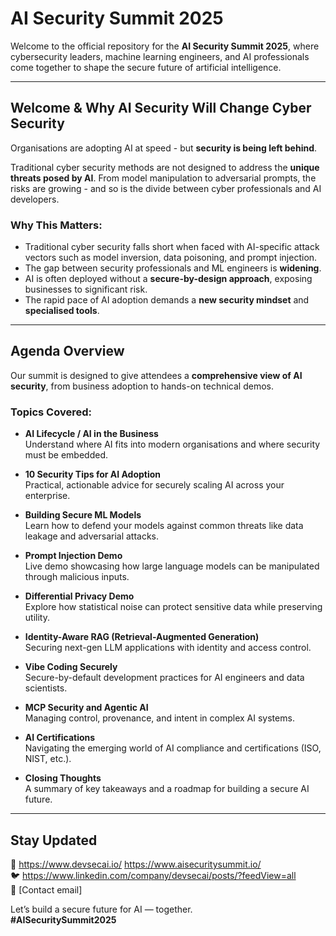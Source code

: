 # AI Security Summit 2025

Welcome to the official repository for the **AI Security Summit 2025**, where cybersecurity leaders, machine learning engineers, and AI professionals come together to shape the secure future of artificial intelligence.

---

## Welcome & Why AI Security Will Change Cyber Security

Organisations are adopting AI at speed - but **security is being left behind**.

Traditional cyber security methods are not designed to address the **unique threats posed by AI**. From model manipulation to adversarial prompts, the risks are growing - and so is the divide between cyber professionals and AI developers.

### Why This Matters:
-  Traditional cyber security falls short when faced with AI-specific attack vectors such as model inversion, data poisoning, and prompt injection.
-  The gap between security professionals and ML engineers is **widening**.
-  AI is often deployed without a **secure-by-design approach**, exposing businesses to significant risk.
-  The rapid pace of AI adoption demands a **new security mindset** and **specialised tools**.

---

##  Agenda Overview

Our summit is designed to give attendees a **comprehensive view of AI security**, from business adoption to hands-on technical demos.

###  Topics Covered:

- **AI Lifecycle / AI in the Business**  
  Understand where AI fits into modern organisations and where security must be embedded.

- **10 Security Tips for AI Adoption**  
  Practical, actionable advice for securely scaling AI across your enterprise.

- **Building Secure ML Models**  
  Learn how to defend your models against common threats like data leakage and adversarial attacks.

- **Prompt Injection Demo**  
  Live demo showcasing how large language models can be manipulated through malicious inputs.

- **Differential Privacy Demo**  
  Explore how statistical noise can protect sensitive data while preserving utility.

- **Identity-Aware RAG (Retrieval-Augmented Generation)**  
  Securing next-gen LLM applications with identity and access control.

- **Vibe Coding Securely**  
  Secure-by-default development practices for AI engineers and data scientists.

- **MCP Security and Agentic AI**  
  Managing control, provenance, and intent in complex AI systems.

- **AI Certifications**  
  Navigating the emerging world of AI compliance and certifications (ISO, NIST, etc.).

- **Closing Thoughts**  
  A summary of key takeaways and a roadmap for building a secure AI future.

---

##  Stay Updated

🔗 https://www.devsecai.io/ https://www.aisecuritysummit.io/  
🐦 https://www.linkedin.com/company/devsecai/posts/?feedView=all  
📧 [Contact email]

Let’s build a secure future for AI — together.  
**#AISecuritySummit2025**


